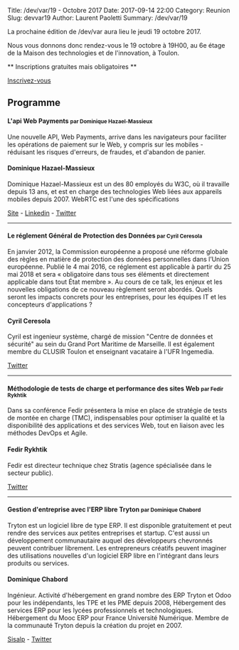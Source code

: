 Title: /dev/var/19 - Octobre 2017
Date: 2017-09-14 22:00
Category: Reunion
Slug: devvar19
Author: Laurent Paoletti
Summary: /dev/var/19

La prochaine édition de /dev/var aura lieu le jeudi 19 octobre 2017.

Nous vous donnons donc rendez-vous le 19 octobre à 19H00, au 6e étage de la Maison des technologies et de l'innovation, à Toulon.

 ** Inscriptions gratuites mais obligatoires **

<a class="button" href="https://www.eventbrite.fr/e/billets-devvar19-rencontre-des-developpeurs-varois-37246392964">Inscrivez-vous</a>


## Programme

#### L'api Web Payments <small>par Dominique Hazael-Massieux </small>

Une nouvelle API, Web Payments, arrive dans les navigateurs pour
faciliter les opérations de paiement sur le Web, y compris sur les
mobiles - réduisant les risques d'erreurs, de fraudes, et d'abandon de
panier.


<h4 class='subheader'>Dominique Hazael-Massieux</h4>

Dominique Hazael-Massieux est un des 80 employés du W3C, où
il travaille depuis 13 ans, et est en charge des technologies Web liées
aux appareils mobiles depuis 2007. WebRTC est l'une des spécifications

 

[Site](http://www.w3.org/People/Dom/) -
[Linkedin](http://fr.linkedin.com/in/dominiquehazaelmassieux/) -
[Twitter](https://twitter.com/dontcallmeDOM)

<hr>

#### Le réglement Général de Protection des Données <small>par Cyril Ceresola</small>

En janvier 2012, la Commission européenne a proposé une réforme globale des règles en matière de protection des données personnelles dans l’Union européenne.
Publié le 4 mai 2016, ce réglement est applicable à partir du 25 mai 2018 et sera « obligatoire dans tous ses éléments et directement applicable dans tout État membre ».
Au cours de ce talk, les enjeux et les nouvelles obligations de ce nouveau règlement seront abordés.
Quels seront les impacts concrets pour les entreprises, pour les équipes IT et les concepteurs d'applications ?

<h4 class='subheader'>Cyril Ceresola</h4>
Cyril est ingenieur système, chargé de mission "Centre de données et sécurité" au sein du Grand Port Maritime de Marseille. Il est également membre du CLUSIR Toulon et enseignant vacataire à l'UFR Ingemedia.

[Twitter](https://twitter.com/cceresola)

<hr>

#### Méthodologie de tests de charge et performance des sites Web <small>par Fedir Rykhtik</small>

Dans sa conférence Fedir présentera la mise en place de stratégie de tests de montée en charge (TMC), indispensables pour optimiser la qualité et la disponibilité des applications et des services Web, tout en liaison avec les méthodes DevOps et Agile.

<h4 class='subheader'>Fedir Rykhtik</h4>
Fedir est directeur technique chez Stratis (agence spécialisée dans le secteur public).

[Twitter](https://twitter.com/fedirfr)

<hr>


#### Gestion d'entreprise avec l'ERP libre Tryton <small>par Dominique Chabord</small>

Tryton est un logiciel libre de type ERP. Il est disponible
gratuitement et peut rendre des services aux petites entreprises et
startup.
C'est aussi un développement communautaire auquel des développeurs
chevronnés peuvent contribuer librement.
Les entrepreneurs créatifs peuvent imaginer des utilisations nouvelles
d'un logiciel ERP libre en l'intégrant dans leurs produits ou services.

<h4 class='subheader'>Dominique Chabord</h4>

Ingénieur. Activité d'hébergement en grand nombre des ERP Tryton et
Odoo pour les indépendants, les TPE et les PME depuis 2008,
Hébergement des services ERP pour les lycées professionnels et
technologiques. Hébergement du Mooc ERP pour France Université
Numérique. Membre de la communauté Tryton depuis la création du projet
en 2007.

[Sisalp](https://sisalp.fr/) - [Twitter](https://twitter.com/SISalp)
